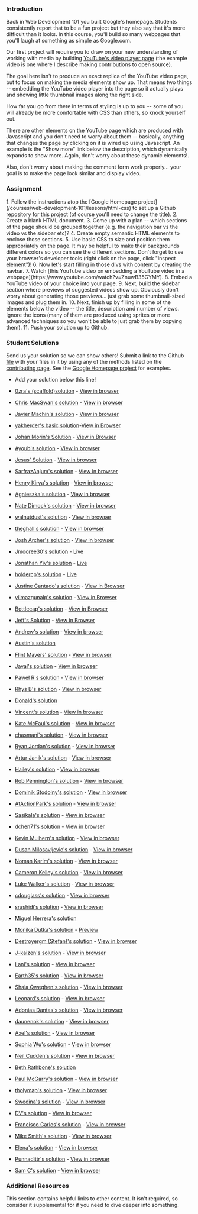 ### Introduction

Back in Web Development 101 you built Google's homepage.  Students consistently report that to be a fun project but they also say that it's more difficult than it looks.  In this course, you'll build so many webpages that you'll laugh at something as simple as Google.com.

Our first project will require you to draw on your new understanding of working with media by building [YouTube's video player page](https://www.youtube.com/watch?v=V74l_zS1x8E) (the example video is one where I describe making contributions to open source).

The goal here isn't to produce an exact replica of the YouTube video page, but to focus on making the media elements show up.  That means two things -- embedding the YouTube video player into the page so it actually plays and showing little thumbnail images along the right side.

How far you go from there in terms of styling is up to you -- some of you will already be more comfortable with CSS than others, so knock yourself out.

There are other elements on the YouTube page which are produced with Javascript and you don't need to worry about them -- basically, anything that changes the page by clicking on it is wired up using Javascript.  An example is the "Show more" link below the description, which dynamically expands to show more.  Again, don't worry about these dynamic elements!.

Also, don't worry about making the comment form work properly... your goal is to make the page look similar and display video.

### Assignment

<div class="lesson-content__panel" markdown="1">
1. Follow the instructions atop the [Google Homepage project](/courses/web-development-101/lessons/html-css) to set up a Github repository for this project (of course you'll need to change the title).
2. Create a blank HTML document.
3. Come up with a plan -- which sections of the page should be grouped together (e.g. the navigation bar vs the video vs the sidebar etc)?
4. Create empty semantic HTML elements to enclose those sections.
5. Use basic CSS to size and position them appropriately on the page.  It may be helpful to make their backgrounds different colors so you can see the different sections.  Don't forget to use your browser's developer tools (right click on the page, click "inspect element")!
6. Now let's start filling in those divs with content by creating the navbar.
7. Watch [this YouTube video on embedding a YouTube video in a webpage](https://www.youtube.com/watch?v=ZnuwB35GYMY).
8. Embed a YouTube video of your choice into your page.
9. Next, build the sidebar section where previews of suggested videos show up.  Obviously don't worry about generating those previews... just grab some thumbnail-sized images and plug them in.
10. Next, finish up by filling in some of the elements below the video -- the title, description and number of views.  Ignore the icons (many of them are produced using sprites or more advanced techniques so you won't be able to just grab them by copying them).
11. Push your solution up to Github.
</div>

### Student Solutions
Send us your solution so we can show others! Submit a link to the Github [file](https://github.com/TheOdinProject/curriculum/edit/master/html_css/project_media.md) with your files in it by using any of the methods listed on the [contributing page](http://github.com/TheOdinProject/curriculum/blob/master/contributing.md).  See the [Google Homepage project](/courses/web-development-101/lessons/html-css) for examples.

* Add your solution below this line!

* [0zra's (scaffold)solution](https://github.com/0zra/embedding) - [View in browser](https://0zra.github.io/embedding/)
* [Chris MacSwan's solution](https://github.com/cmacswan07/youtubecopy) - [View in browser](https://cmacswan07.github.io/youtubecopy/)
* [Javier Machin's solution](https://github.com/Javier-Machin/youtube_player) - [View in browser](https://javier-machin.github.io/youtube_player/)
* [yakherder's basic solution](https://github.com/yakherder614/you-tube)-[View in Browser](https://yakherder614.github.io/you-tube/)
* [Johan Morin's Solution](https://github.com/MorrisMalone/youtube-copy) - [View in Browser](https://morrismalone.github.io/youtube-copy/)
* [Ayoub's solution](https://github.com/Skobraf/Youtube_Player_Page) - [View in browser](https://skobraf.github.io/Youtube_Player_Page/)
* [Jesus' Solution](https://github.com/jsgilberto/Youtube-Video-Page) - [View in browser](https://jsgilberto.github.io/Youtube-Video-Page/)
* [SarfrazAnjum's solution](https://github.com/SarfrazAnjum/TOP_Embedding-Images-And-Videos) - [View in browser](https://sarfrazanjum.github.io/TOP_Embedding-Images-And-Videos/)
* [Henry Kirya's solution](https://github.com/harrika/utube/tree/master/utube) - [View in browser](https://harrika.github.io/utube/utube/)
* [Agnieszka's solution](https://github.com/elPetit69/mock-youtube) - [View in browser](https://elpetit69.github.io/mock-youtube/)
* [Nate Dimock's solution](https://github.com/Flakari/youtube-page) - [View in browser](https://flakari.github.io/youtube-page/)
* [walnutdust's solution](https://github.com/walnutdust/mock-youtube) - [View in browser](https://walnutdust.github.io/mock-youtube/)
* [theghall's solution](https://github.com/theghall/odin-youtube.git) - [View in browser](https://theghall.github.io/odin-youtube/)
* [Josh Archer's solution](https://gitlab.com/odin-project-josh-archer/embedding-images-and-video) - [View in browser](https://www.josharcher.uk/static/projects/odinproject/embeddingimagesvideo/)
* [Jmooree30's solution](https://github.com/jmooree30/youtube) - [Live](https://jmooree30.github.io/youtube/)
* [Jonathan Yiv's solution](https://github.com/JonathanYiv/youtube-video-page) - [Live](https://jonathanyiv.github.io/youtube-video-page/)
* [holdercp's solution](https://github.com/holdercp/bluetube) - [Live](https://holdercp.github.io/bluetube/)
* [Justine Cantado's solution](https://github.com/Hannibalony/Hannibalony.github.io/tree/master/yt) - [View in Browser](https://hannibalony.github.io/yt)
* [yilmazgunalp's solution](https://github.com/yilmazgunalp/youtube_page) - [View in Browser](https://yilmazgunalp.github.io/youtube_page/)
* [Bottlecap's solution](https://github.com/Bottlecaps4/YouTube-video-page) - [View in Browser](https://bottlecaps4.github.io/YouTube-video-page/)
* [Jeff's Solution](https://github.com/jmbothe/youtube-homepage) - [View in Browser](https://jmbothe.github.io/youtube-homepage/)
* [Andrew's solution](https://github.com/andrewr224/embedding-video-project) - [View in browser](https://andrewr224.github.io/embedding-video-project/)
* [Austin's solution](https://github.com/CouchofTomato/youtube-clone)
* [Flint Mayers' solution](https://github.com/FlintMayers/youtube_player) - [View in browser](https://flintmayers.github.io/youtube_player/)
* [Javal's solution](https://github.com/javalnanda/youtube_player_page) - [View in browser](https://javalnanda.github.io/youtube_player_page/)
* [Paweł R's solution](https://github.com/PawelRokosz/ProjectYT) - [View in browser](http://htmlpreview.github.io/?https://github.com/PawelRokosz/ProjectYT/blob/master/index.html)
* [Rhys B's solution](https://github.com/105ron/youtube_video_embed) - [View in browser](https://105ron.github.io/youtube_video_embed/)
* [Donald's solution](https://github.com/donaldali/odin-html-css/tree/master/embedding_media)
* [Vincent's solution](https://github.com/wingyu/youtube_replica) - [View in browser](http://htmlpreview.github.io/?https://github.com/wingyu/youtube_replica/blob/master/index.html)
* [Kate McFaul's solution](https://github.com/craftykate/odin-project/tree/master/Chapter_05-Advanced_HTML_and_CSS/youtube) - [View in browser](https://cdn.rawgit.com/craftykate/odin-project/master/Chapter_05-Advanced_HTML_and_CSS/youtube/index.html)
* [chasmani's solution](https://github.com/chasmani/YoutubeHome) - [View in browser](http://htmlpreview.github.io/?https://github.com/chasmani/YoutubeHome/blob/master/index.html)
* [Ryan Jordan's solution](https://github.com/krjordan/odin-project/tree/master/video-project) - [View in browser](http://htmlpreview.github.io/?https://github.com/krjordan/odin-project/tree/master/video-project/index.html)
* [Artur Janik's solution](https://github.com/ArturJanik/ProjectYT) - [View in browser](http://htmlpreview.github.io/?https://github.com/ArturJanik/ProjectYT/blob/master/index2.html)
* [Hailey's solution](https://github.com/hmfoster/embedded-youtube.git) - [View in browser](http://htmlpreview.github.io/?https://github.com/hmfoster/embedded-youtube/blob/master/index.html)
* [Rob Pennington's solution](https://github.com/rPen/Mock-Ups/tree/gh-pages/YouTube) - [View in browser](http://rpen.github.io/Mock-Ups/YouTube/index.html)
* [Dominik Stodolny's solution](https://github.com/dstodolny/odintube/) - [View in browser](http://htmlpreview.github.io/?https://github.com/dstodolny/odintube/blob/master/index.html)
* [AtActionPark's solution](https://github.com/AtActionPark/odin_embedded_images_and_video) - [View in browser](http://htmlpreview.github.io/?https://github.com/AtActionPark/odin_embedded_images_and_video/blob/master/main.html)
* [Sasikala's solution](https://github.com/Sasikala-Ravichandran/odin-project) - [View in browser](http://htmlpreview.github.io/?https://github.com/Sasikala-Ravichandran/odin-project/blob/master/Youtube/index.html)
* [dchen71's solution](https://github.com/dchen71/odin-video-embedding) - [View in browser](https://rawgit.com/dchen71/odin-video-embedding/master/Index.html)
* [Kevin Mulhern's solution](https://github.com/KevinMulhern/embeded_images_and_videos) - [View in browser](http://htmlpreview.github.io/?https://github.com/KevinMulhern/embeded_images_and_videos/blob/master/index.html)
* [Dusan Milosavljevic's solution](https://github.com/dusanmilosavljevic1624/Embedding-Images-and-Video) - [View in browser](http://dusanmilosavljevic1624.github.io/Embedding-Images-and-Video/)
* [Noman Karim's solution](https://github.com/nomankarim/youtube-play-preview) - [View in browser](http://htmlpreview.github.io/?https://github.com/nomankarim/youtube-play-preview/blob/master/index.html)
* [Cameron Kelley's solution](https://github.com/cameronjkelley/the_odin_project/tree/master/html5_css3/youtube) - [View in browser](https://htmlpreview.github.io/?https://github.com/cameronjkelley/the_odin_project/blob/master/html5_css3/youtube/index.html)
* [Luke Walker's solution](https://github.com/ubershibs/odin-html-css/tree/master/youtube) - [View in browser](https://htmlpreview.github.io/?https://github.com/ubershibs/odin-html-css/blob/master/youtube/youtube.html)
* [cdouglass's solution](https://github.com/cdouglass/odin-project-exercises/tree/master/html-css/embedding-images-and-video) - [View in browser](https://htmlpreview.github.io/?https://github.com/cdouglass/odin-project-exercises/blob/master/html-css/embedding-images-and-video/faketube.html)
* [srashidi's solution](https://github.com/srashidi/Embedded_Images) - [View in browser](http://htmlpreview.github.io/?https://github.com/srashidi/Embedded_Images/blob/master/embedded_images.html)
* [Miguel Herrera's solution](https://github.com/migueloherrera/utube)
* [Monika Dutka's solution](https://github.com/rawrins/youtube-video) - [Preview](https://htmlpreview.github.io/?https://github.com/rawrins/youtube-video/blob/master/index.html)
* [Destroyergm (Stefan)'s solution](https://github.com/destroyergm/youtube-myversion) - [View in browser](https://htmlpreview.github.io/?https://github.com/destroyergm/youtube-myversion/blob/master/youtube.html)
* [J-kaizen's solution](https://github.com/J-kaizen/TheOdinProject/tree/master/HTML_CSS/embedded_media) - [View in browser](http://htmlpreview.github.io/?https://github.com/J-kaizen/TheOdinProject/blob/master/HTML_CSS/embedded_media/index.html)
* [Lani's solution](https://github.com/laniywh/the-odin-project/tree/master/html5-css3/embed-youtube-video) - [View in browser](https://htmlpreview.github.io/?https://github.com/laniywh/the-odin-project/blob/master/html5-css3/embed-youtube-video/index.html)
* [Earth35's solution](https://github.com/Earth35/embedding/blob/master/video_page.html) - [View in browser](https://htmlpreview.github.io/?https://github.com/Earth35/embedding/blob/master/video_page.html)
* [Shala Qweghen's solution](https://github.com/ShalaQweghen/youtube_clone) - [View in browser](https://htmlpreview.github.io/?https://github.com/ShalaQweghen/youtube_clone/blob/master/index.html)
* [Leonard's solution](https://github.com/Kr0ntar/youtube-clone) - [View in browser](https://kr0ntar.github.io/youtube-clone/index.html)
* [Adonias Dantas's solution](https://github.com/adoniasdantas/embedding-images-and-video) - [View in browser](https://adoniasdantas.github.io/embedding-images-and-video/)
* [daunenok's solution](https://github.com/daunenok/embedded-video) - [View in browser]( https://daunenok.github.io/embedded-video/)
* [Axel's solution](https://github.com/afuh/Youtube) - [View in browser](https://afuh.github.io/Youtube/)
* [Sophia Wu's solution](https://github.com/SophiaLWu/odin-youtube-project) - [View in browser](https://sophialwu.github.io/odin-youtube-project/)
* [Neil Cudden's solution](https://github.com/ncud4bloc/YouTube) - [View in browser](https://ncud4bloc.github.io/YouTube/HTML/index.html)
* [Beth Rathbone's solution](https://github.com/bethrath/youtube-page)
* [Paul McGarry's solution](https://github.com/thiswillhavetodo/youtube-video-player) - [View in browser](https://thiswillhavetodo.github.io/youtube-video-player/index.html)
* [tholymap's solution](https://github.com/tholymap/youtube) - [View in browser](http://htmlpreview.github.io/?https://github.com/tholymap/youtube/blob/master/youtube.html)
* [Swedina's solution](https://github.com/swedinay/UTub-) - [View in browser](https://swedinay.github.io/UTub-/)
* [DV's solution](https://github.com/dvislearning/odin-yt-clone) - [View in browser](http://htmlpreview.github.io/?https://github.com/dvislearning/odin-yt-clone/blob/master/home.html)
* [Francisco Carlos's solution](https://github.com/fcarlosdev/the_odin_project/tree/master/youtube_page) - [View in browser](http://htmlpreview.github.io/?https://github.com/fcarlosdev/the_odin_project/blob/master/youtube_page/index.html)
* [Mike Smith's solution](https://github.com/MikeSS281986/YouTube-Clone-Page) - [View in browser](https://mikess281986.github.io/YouTube-Clone-Page/)
* [Elena's solution](https://github.com/elena-sam/youtube-replica-project) - [View in browser](https://elena-sam.github.io/youtube-replica-project/)
* [Punnadittr's solution](https://github.com/punnadittr/u-tube) - [View in browser](https://punnadittr.github.io/u-tube/)
* [Sam C's solution](https://github.com/JimmyNeutron8/youtube-clone) - [View in browser](https://jimmyneutron8.github.io/youtube-clone/)

### Additional Resources
This section contains helpful links to other content. It isn't required, so consider it supplemental for if you need to dive deeper into something.
